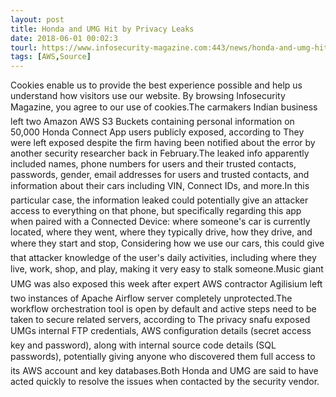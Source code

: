 ```yaml
---
layout: post
title: Honda and UMG Hit by Privacy Leaks
date: 2018-06-01 00:02:3
tourl: https://www.infosecurity-magazine.com:443/news/honda-and-umg-hit-by-privacy-leaks/
tags: [AWS,Source]
---
```

Cookies enable us to provide the best experience possible and help us understand how visitors use our website. By browsing Infosecurity Magazine, you agree to our use of cookies.The carmakers Indian business left two Amazon AWS S3 Buckets containing personal information on 50,000 Honda Connect App users publicly exposed, according to They were left exposed despite the firm having been notified about the error by another security researcher back in February.The leaked info apparently included names, phone numbers for users and their trusted contacts, passwords, gender, email addresses for users and trusted contacts, and information about their cars including VIN, Connect IDs, and more.In this particular case, the information leaked could potentially give an attacker access to everything on that phone, but specifically regarding this app when paired with a Connected Device: where someone's car is currently located, where they went, where they typically drive, how they drive, and where they start and stop, Considering how we use our cars, this could give that attacker knowledge of the user's daily activities, including where they live, work, shop, and play, making it very easy to stalk someone.Music giant UMG was also exposed this week after expert AWS contractor Agilisium left two instances of Apache Airflow server completely unprotected.The workflow orchestration tool is open by default and active steps need to be taken to secure related servers, according to The privacy snafu exposed UMGs internal FTP credentials, AWS configuration details (secret access key and password), along with internal source code details (SQL passwords), potentially giving anyone who discovered them full access to its AWS account and key databases.Both Honda and UMG are said to have acted quickly to resolve the issues when contacted by the security vendor.